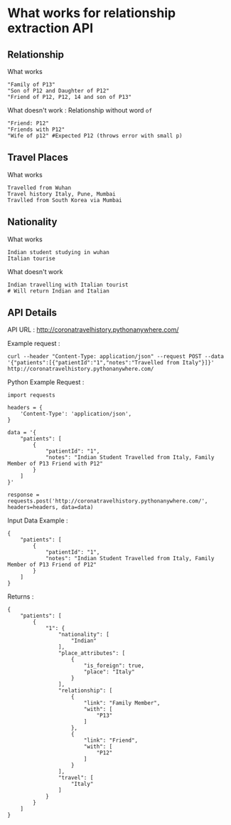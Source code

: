 # What works for relationship extraction API

## Relationship 
What works

```
"Family of P13"
"Son of P12 and Daughter of P12"
"Friend of P12, P12, 14 and son of P13"
```

What doesn't work : Relationship without word `of`
```
"Friend: P12"
"Friends with P12"
"Wife of p12" #Expected P12 (throws error with small p)
```

## Travel Places
What works
```
Travelled from Wuhan
Travel history Italy, Pune, Mumbai
Travlled from South Korea via Mumbai
```

## Nationality 
What works 
```
Indian student studying in wuhan
Italian tourise
```
What doesn't work
```
Indian travelling with Italian tourist
# Will return Indian and Italian
```

## API Details 
API URL : http://coronatravelhistory.pythonanywhere.com/

Example request :
```
curl --header "Content-Type: application/json" --request POST --data '{"patients":[{"patientId":"1","notes":"Travelled from Italy"}]}' http://coronatravelhistory.pythonanywhere.com/
```

Python Example Request : 

```
import requests

headers = {
    'Content-Type': 'application/json',
}

data = '{
    "patients": [
        {
            "patientId": "1",
            "notes": "Indian Student Travelled from Italy, Family Member of P13 Friend with P12"
        }
    ]
}'

response = requests.post('http://coronatravelhistory.pythonanywhere.com/', headers=headers, data=data)

```
Input Data Example : 
```
{
    "patients": [
        {
            "patientId": "1",
            "notes": "Indian Student Travelled from Italy, Family Member of P13 Friend of P12"
        }
    ]
}
```
Returns : 
```
{
    "patients": [
        {
            "1": {
                "nationality": [
                    "Indian"
                ],
                "place_attributes": [
                    {
                        "is_foreign": true,
                        "place": "Italy"
                    }
                ],
                "relationship": [
                    {
                        "link": "Family Member",
                        "with": [
                            "P13"
                        ]
                    },
                    {
                        "link": "Friend",
                        "with": [
                            "P12"
                        ]
                    }
                ],
                "travel": [
                    "Italy"
                ]
            }
        }
    ]
}
```